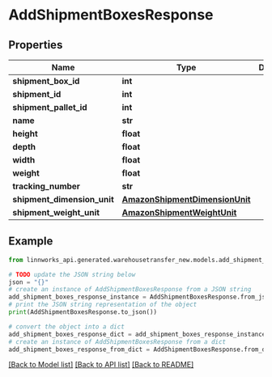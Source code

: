 # AddShipmentBoxesResponse


## Properties

Name | Type | Description | Notes
------------ | ------------- | ------------- | -------------
**shipment_box_id** | **int** |  | [optional] 
**shipment_id** | **int** |  | [optional] 
**shipment_pallet_id** | **int** |  | [optional] 
**name** | **str** |  | [optional] 
**height** | **float** |  | [optional] 
**depth** | **float** |  | [optional] 
**width** | **float** |  | [optional] 
**weight** | **float** |  | [optional] 
**tracking_number** | **str** |  | [optional] 
**shipment_dimension_unit** | [**AmazonShipmentDimensionUnit**](AmazonShipmentDimensionUnit.md) |  | [optional] 
**shipment_weight_unit** | [**AmazonShipmentWeightUnit**](AmazonShipmentWeightUnit.md) |  | [optional] 

## Example

```python
from linnworks_api.generated.warehousetransfer_new.models.add_shipment_boxes_response import AddShipmentBoxesResponse

# TODO update the JSON string below
json = "{}"
# create an instance of AddShipmentBoxesResponse from a JSON string
add_shipment_boxes_response_instance = AddShipmentBoxesResponse.from_json(json)
# print the JSON string representation of the object
print(AddShipmentBoxesResponse.to_json())

# convert the object into a dict
add_shipment_boxes_response_dict = add_shipment_boxes_response_instance.to_dict()
# create an instance of AddShipmentBoxesResponse from a dict
add_shipment_boxes_response_from_dict = AddShipmentBoxesResponse.from_dict(add_shipment_boxes_response_dict)
```
[[Back to Model list]](../README.md#documentation-for-models) [[Back to API list]](../README.md#documentation-for-api-endpoints) [[Back to README]](../README.md)


